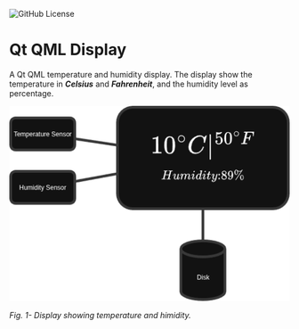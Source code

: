 ![GitHub License](https://img.shields.io/github/license/lucastaba/qml_display)

# Qt QML Display
A Qt QML temperature and humidity display. The display show the temperature in ***Celsius*** and ***Fahrenheit***, and the humidity level as percentage.


![Display](./doc/img/display_sketch.png)

*Fig. 1- Display showing temperature and himidity.*